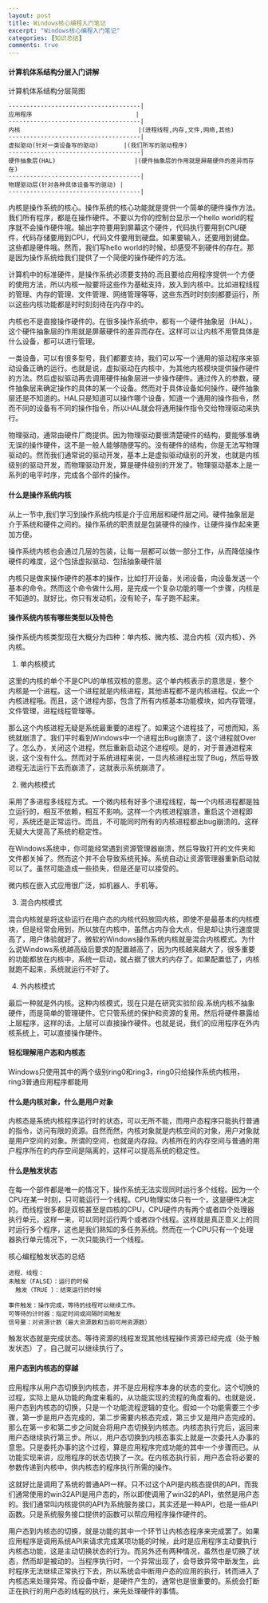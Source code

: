 ```yaml
---
layout: post
title: Windows核心编程入门笔记
excerpt: "Windows核心编程入门笔记"
categories: [知识总结]
comments: true
---
```


#### 计算机体系结构分层入门讲解
计算机体系结构分层简图
```
-------------------------------------|
应用程序                             |
-------------------------------------|
内核                                 |(进程线程,内存,文件,网络,其他)
-------------------------------------|
虚拟驱动(针对一类设备写的驱动)       |(我们所写的驱动程序)
-------------------------------------|
硬件抽象层(HAL)                      |(硬件抽象层的作用就是屏蔽硬件的差异而存在)
-------------------------------------|
物理驱动层(针对各种具体设备写的驱动) |
-------------------------------------|
```
内核是操作系统的核心。操作系统的核心功能就是提供一个简单的硬件操作方法。我们所有程序，都是在操作硬件。不要以为你的控制台显示一个hello world的程序就不会操作硬件哦。输出字符要用到屏幕这个硬件，代码执行要用到CPU硬件，代码存储要用到CPU，代码文件要用到硬盘。如果要输入，还要用到键盘。这些都是硬件哦。然而，我们写hello world的时候，却感受不到硬件的存在。那是因为操作系统给我们提供了一个简便的操作硬件的方法。

计算机中的标准硬件，是操作系统必须要支持的.而且要给应用程序提供一个方便的使用方法，所以内核一般要将这些作为基础支持，放入到内核中。比如进程线程的管理、内存的管理、文件管理、网络管理等等，这些东西时时刻刻都要运行，所以这些内核功能都是时时刻刻待在内存中的。

内核也不是直接操作硬件的。在很多操作系统中，都有一个硬件抽象层（HAL），这个硬件抽象层的作用就是屏蔽硬件的差异而存在。这样可以让内核不用管具体是什么设备，都可以进行管理。

一类设备，可以有很多型号，我们都要支持，我们可以写一个通用的驱动程序来驱动设备正确的运行。也就是说，虚拟驱动在内核中，为其他内核模块提供操作硬件的方法。然后虚拟驱动再去调用硬件抽象层进一步操作硬件。通过传入的参数，硬件抽象层来确定操作的具体的某一个设备。然而对于具体设备如何操作，硬件抽象层还是不知道的。HAL只是知道可以操作哪个设备，知道一个通用的操作指令，然而不同的设备有不同的操作指令，所以HAL就会将通用操作指令交给物理驱动来执行。

物理驱动，通常由硬件厂商提供。因为物理驱动要很清楚硬件的结构，要能够准确无误的操作硬件，这不是一般人能够随便写的。没有硬件的结构，你是无法写物理驱动的。然而我们通常说的驱动开发，基本上是虚拟驱动级别的开发，也就是内核级别的驱动开发，而物理驱动开发，算是硬件级别的开发了。物理驱动基本上是一系列的电平时序，完成各个部件的操作。

#### 什么是操作系统内核
从上一节中,我们学习到操作系统内核是介于应用层和硬件层之间。硬件抽象层是介于系统和硬件之间的。操作系统的职责就是包装硬件的操作，让硬件操作起来更加方便。

操作系统内核也会通过几层的包装，让每一层都可以做一部分工作，从而降低操作硬件的难度，这个包括虚拟驱动、包括抽象硬件层

内核只是做来操作硬件的基本的操作，比如打开设备，关闭设备，向设备发送一个基本的命令。然而这个命令做什么用，是完成一个复杂功能的哪一个步骤，内核是不知道的。就好比，你只有发动机，没有轮子，车子跑不起来。
#### 操作系统内核有哪些类型以及特色
操作系统内核类型现在大概分为四种：单内核、微内核、混合内核（双内核）、外内核。

1. 单内核模式

这里的内核的单个不是CPU的单核双核的意思。这个单内核表示的意思是，整个内核是一个进程。这一个进程就是内核进程，其他进程都不是内核进程。仅此一个内核进程哦。而且，这个进程内部，包含了所有内核基本功能模块，如内存管理，文件管理，进程线程管理等。

那么这个内核进程无疑是系统最重要的进程了。如果这个进程挂了，可想而知，系统就崩溃了。我们平时看到Windows中一个进程出Bug崩溃了，这个进程就Over了。怎么办，关闭这个进程，然后重新启动这个进程呗。是的，对于普通进程来说，这个没有什么。然而对于系统进程来说，一旦内核进程出现了Bug，然后导致进程无法运行下去而崩溃了，这就表示系统崩溃了。

2. 微内核模式

采用了多进程多线程方式。一个微内核有好多个进程线程，每一个内核进程都是独立运行的，相互不依赖，相互不影响。这样一个内核进程崩溃，重启这个进程即可，系统还是正常运行。而且，不可能同时所有的内核进程都出bug崩溃的。这样无疑大大提高了系统的稳定性。

在Windows系统中，你可能经常遇到资源管理器崩溃，然后导致打开的文件夹和文件都关掉了。然而这个并不会导致系统死掉。系统自动让资源管理器重新启动就可以了。虽然可能造成一些损失，但是还是可以接受的。

微内核在嵌入式应用很广泛，如机器人、手机等。

3. 混合内核模式

混合内核就是将这些运行在用户态的内核代码放回内核，即使不是最基本的内核模块，但是经常会用到，所以放在内核中，虽然占内存会大点，但是却让执行速度提高了，用户体验就好了。微软的Windows操作系统内核就是混合内核模式。为什么说Windows系统越高级后要求的配置越高了，因为内核越来越大了，很多重要的功能都放在内核中，系统一启动，就占据了很大的内存了。如果配置低了，内核就跑不起来，系统就运行不好了。

4. 外内核模式

最后一种就是外内核。这种内核模式，现在只是在研究实验阶段.系统内核不抽象硬件，而是简单的管理硬件。它只管系统的保护和资源的复用。然后将硬件暴露给上层程序，这样的话，上层可以直接操作硬件。也就是说，我们的应用程序在外内核系统上，可以直接操作硬件。

#### 轻松理解用户态和内核态
Windows只使用其中的两个级别ring0和ring3，ring0只给操作系统内核用，ring3普通应用程序都能用

#### 什么是内核对象，什么是用户对象
内核态是系统内核程序运行时的状态，可以无所不能，而用户态程序只能执行普通的指令，访问有限的资源。自然而然，内核对象就是内核空间的对象，用户对象就是用户空间的对象。所谓的空间，也就是内存段。内核所在的内存空间与普通的用户程序所在的内存空间是隔离的，这样可以提高系统的稳定性。

#### 什么是触发状态
在每一个部件都是唯一的情况下，操作系统无法实现同时运行多个线程。因为一个CPU在某一时刻，只可能运行一个线程。CPU物理实体只有一个，这是硬件决定的。而线程很多都是双核甚至是四核的CPU，CPU硬件内有两个或者四个处理器执行单元，这样一来，可以同时运行两个或者四个线程。这样就是真正意义上的同时运行多个程序，这也是我们熟知的多任务系统。然而在一个CPU只有一个处理器执行单元情况下，一次只能执行一个线程。

核心编程触发状态的总结
```
进程、线程：
未触发（FALSE）：运行的时候
  触发（TRUE ）：结束运行的时候

事件触发：操作完成，等待的线程可以继续工作。
可等待的计时器：指定时间或间隔时间触发
信号量：对资源计数（最大资源数和当前可用资源数）
```
触发状态就是完成状态。等待资源的线程发现其他线程操作资源已经完成（处于触发状态）了，自己就可以继续执行了。
#### 用户态到内核态的穿越
应用程序从用户态切换到内核态，并不是应用程序本身的状态的变化。这个切换的过程，实际上是从功能的角度来看的，从功能实现的流程的角度看的。也就是说，用户态到内核态的切换，只是一个功能流程逻辑的变化。假如一个功能需要三个步骤，第一步是用户态完成的，第二步需要内核态完成，第三步又是用户态完成的。那么在第一步和第二步之间就会将用户态切换到内核态。内核态执行完后，返回来用户态继续执行第三步。所以，用户态切换到内核态事实上就是一次委托人办事的意思。只是委托办事的这个过程，算是应用程序完成功能的其中一个步骤而已。从功能实现来讲，应用程序的状态切换了一次。在内核态执行前，用户态会将必要的参数传递到内核中，供内核态的程序执行所需的操作。

这就好比是调用了系统的普通API一样。只不过这个API是内核态提供的API，而我们通常使用的win32API是用户态的，所以即使调用了win32的API，依然是用户态的。我们通常叫内核提供的API为系统服务接口，其实还是一种API，也是一些API函数。只是系统服务接口提供的函数可以帮应用程序操作硬件的。

用户态到内核态的切换，就是功能的其中一个环节让内核态程序来完成罢了。如果应用程序是调用系统API来请求完成某项功能的时候，此时是应用程序主动要执行内核态功能，这是主动切换状态的行为。而另外还有两种情况，虽然也是切换了状态，然而却是被动的。当程序执行时，一个异常出现了，会导致异常中断发生，此时程序无法继续正常执行下去，所以系统会中断用户态的应用的执行，转而进入了内核态来处理异常。而设备中断，是硬件产生的，通常也是很重要的。系统会打断正在执行的用户态的线程的执行，来先处理硬件的事情。
